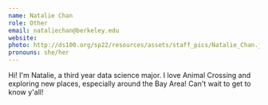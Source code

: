 ```yaml
---
name: Natalie Chan
role: Other
email: nataliechan@berkeley.edu
website: 
photo: http://ds100.org/sp22/resources/assets/staff_pics/Natalie_Chan.jpg
pronouns: she/her
---
```

Hi! I'm Natalie, a third year data science major. I love Animal Crossing and exploring new places, especially around the Bay Area! Can't wait to get to know y'all!
